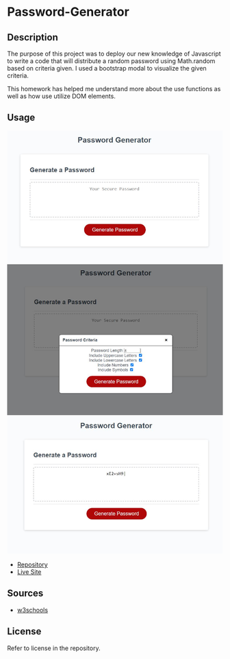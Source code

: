 # Password-Generator

## Description

The purpose of this project was to deploy our new knowledge of Javascript to write a code that will distribute a random password using Math.random based on criteria given. I used a bootstrap modal to visualize the given criteria. 

This homework has helped me understand more about the use functions as well as how use utilize DOM elements.

## Usage

![password-generator1](./assets/images/passgen1.JPG)
![password-generator2](./assets/images/passgen2.JPG)
![password-generator3](./assets/images/passgen3.JPG)

<ul>
    <li>
        <a href="https://github.com/Soleiles/Password-Generator">Repository</a>
    </li>
    <li>
        <a href="https://soleiles.github.io/Password-Generator">Live Site</a>
    </li>
</ul>

## Sources
<ul>
    <li>
        <a href="https://www.w3schools.com/howto/howto_css_modals.asp">w3schools</a>
    </li>
</ul>

## License

Refer to license in the repository.
